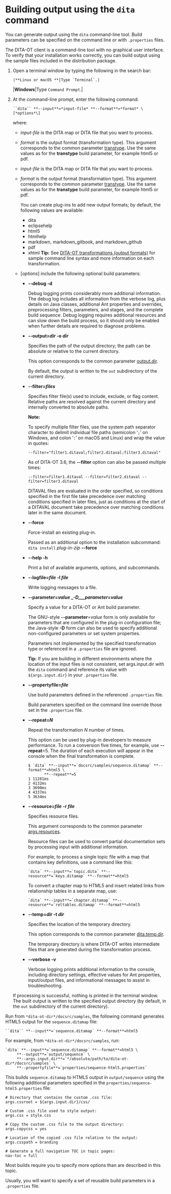 # Building output using the `dita` command

You can generate output using the `dita` command-line tool. Build parameters can be specified on the command line or with `.properties` files.

The DITA-OT client is a command-line tool with no graphical user interface. To verify that your installation works correctly, you can build output using the sample files included in the distribution package.

1.  Open a terminal window by typing the following in the search bar:

        |**Linux or macOS **|Type `Terminal`.|
    |**Windows**|Type `Command Prompt`.|

2.  At the command-line prompt, enter the following command:

    ```syntax-bash
    ``dita`` **--input**=*input-file* **--format**=*format* \[*options*\]
    ```

    where:

    -   *input-file* is the DITA map or DITA file that you want to process.
    -   *format* is the output format \(transformation type\). This argument corresponds to the common parameter [transtype](../parameters/parameters-base.md#transtype). Use the same values as for the **transtype** build parameter, for example html5 or pdf.

    -   *input-file* is the DITA map or DITA file that you want to process.
    -   *format* is the output format \(transformation type\). This argument corresponds to the common parameter [transtype](../parameters/parameters-base.md#transtype). Use the same values as for the **transtype** build parameter, for example html5 or pdf.

        You can create plug-ins to add new output formats; by default, the following values are available:

        -   dita
        -   eclipsehelp
        -   html5
        -   htmlhelp
        -   markdown, markdown\_gitbook, and markdown\_github
        -   pdf
        -   xhtml
        **Tip:** See [DITA-OT transformations \(output formats\)](output-formats.md) for sample command line syntax and more information on each transformation.

    -   \[*options*\] include the following optional build parameters:
        -   **__--debug__ __-d__**

            Debug logging prints considerably more additional information. The debug log includes all information from the verbose log, plus details on Java classes, additional Ant properties and overrides, preprocessing filters, parameters, and stages, and the complete build sequence. Debug logging requires additional resources and can slow down the build process, so it should only be enabled when further details are required to diagnose problems.

        -   **__--output__=_dir_ __-o__ _dir_**

            Specifies the path of the output directory; the path can be absolute or relative to the current directory.

            This option corresponds to the common parameter [output.dir](../parameters/parameters-base.md#output.dir).

            By default, the output is written to the `out` subdirectory of the current directory.

        -   **__--filter__=_files_**

            Specifies filter file\(s\) used to include, exclude, or flag content. Relative paths are resolved against the current directory and internally converted to absolute paths.

            **Note:**

            To specify multiple filter files, use the system path separator character to delimit individual file paths \(semicolon ‘`;`’ on Windows, and colon ‘`:`’ on macOS and Linux\) and wrap the value in quotes:

            `--filter="filter1.ditaval;filter2.ditaval;filter3.ditaval"`

            As of DITA-OT 3.6, the **--filter** option can also be passed multiple times:

            `--filter=filter1.ditaval --filter=filter2.ditaval --filter=filter3.ditaval`

            DITAVAL files are evaluated in the order specified, so conditions specified in the first file take precedence over matching conditions specified in later files, just as conditions at the start of a DITAVAL document take precedence over matching conditions later in the same document.

        -   **__--force__**

            Force-install an existing plug-in.

            Passed as an additional option to the installation subcommand: `dita install` *plug-in-zip* **--force**

        -   **__--help__ __-h__**

            Print a list of available arguments, options, and subcommands.

        -   **__--logfile__=_file_ __-l__ _file_**

            Write logging messages to a file.

        -   **__--parameter__=_value_ __-D___parameter_=_value_**

            Specify a value for a DITA-OT or Ant build parameter.

            The GNU-style **--parameter**=*value* form is only available for parameters that are configured in the plug-in configuration file; the Java-style **-D** form can also be used to specify additional non-configured parameters or set system properties.

            Parameters not implemented by the specified transformation type or referenced in a `.properties` file are ignored.

            **Tip:** If you are building in different environments where the location of the input files is not consistent, set args.input.dir with the `dita` command and reference its value with `${args.input.dir}` in your `.properties` file.

        -   **__--propertyfile__=_file_**

            Use build parameters defined in the referenced `.properties` file.

            Build parameters specified on the command line override those set in the `.properties` file.

        -   **__--repeat__=_N_**

            Repeat the transformation *N* number of times.

            This option can be used by plug-in developers to measure performance. To run a conversion five times, for example, use **--repeat**=5. The duration of each execution will appear in the console when the final transformation is complete.

            ```
            $ `dita` **--input**=`docsrc/samples/sequence.ditamap` **--format**=html5 \
                   **--repeat**=5
            1 11281ms
            2 4132ms
            3 3690ms
            4 4337ms
            5 3634ms
            ```

        -   **__--resource__=_file_ __-r__ _file_**

            Specifies resource files.

            This argument corresponds to the common parameter [args.resources](../parameters/parameters-base.md#args.resources).

            Resource files can be used to convert partial documentation sets by processing input with additional information.

            For example, to process a single topic file with a map that contains key definitions, use a command like this:

            ```syntax-bash
            `dita` **--input**=`topic.dita` **--resource**=`keys.ditamap` **--format**=html5
            ```

            To convert a chapter map to HTML5 and insert related links from relationship tables in a separate map, use:

            ```syntax-bash
            `dita` **--input**=`chapter.ditamap` **--resource**=`reltables.ditamap` **--format**=html5
            ```

        -   **__--temp__=_dir_ __-t__ _dir_**

            Specifies the location of the temporary directory.

            This option corresponds to the common parameter [dita.temp.dir](../parameters/parameters-base.md#dita.temp.dir).

            The temporary directory is where DITA-OT writes intermediate files that are generated during the transformation process.

        -   **__--verbose__ __-v__**

            Verbose logging prints additional information to the console, including directory settings, effective values for Ant properties, input/output files, and informational messages to assist in troubleshooting.

    If processing is successful, nothing is printed in the terminal window. The built output is written to the specified output directory \(by default, in the `out` subdirectory of the current directory\).


Run from `*dita-ot-dir*/docsrc/samples`, the following command generates HTML5 output for the `sequence.ditamap` file:

```
``dita`` **--input**=`sequence.ditamap` **--format**=html5
```

For example, from `*dita-ot-dir*/docsrc/samples`, run:

```
`dita` **--input**=`sequence.ditamap` **--format**=html5 \
     **--output**=`output/sequence` \
     **--args.input.dir**=`*/absolute/path/to/dita-ot-dir*/docsrc/samples` \
     **--propertyfile**=`properties/sequence-html5.properties`
```

This builds `sequence.ditamap` to HTML5 output in `output/sequence` using the following additional parameters specified in the `properties/sequence-html5.properties` file:

```
# Directory that contains the custom .css file:
args.cssroot = ${args.input.dir}/css/

# Custom .css file used to style output:
args.css = style.css

# Copy the custom .css file to the output directory:
args.copycss = yes

# Location of the copied .css file relative to the output:
args.csspath = branding

# Generate a full navigation TOC in topic pages:
nav-toc = full
```

Most builds require you to specify more options than are described in this topic.

Usually, you will want to specify a set of reusable build parameters in a `.properties` file.

